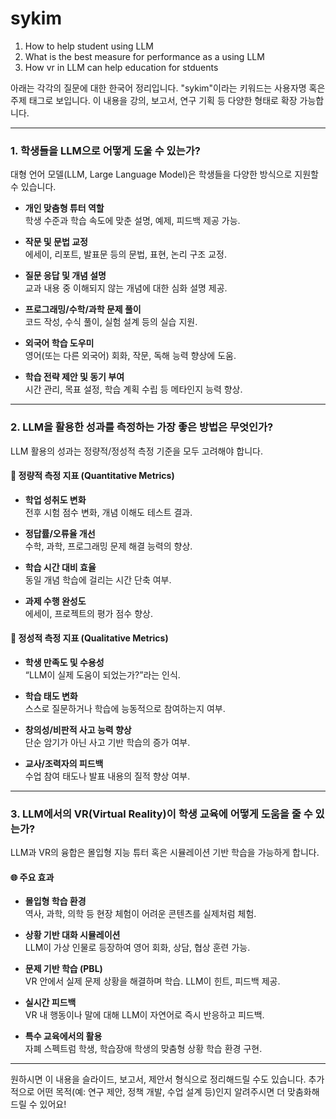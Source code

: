 # sykim
1. How to help student using LLM
2. What is the best measure for performance as a using LLM
3. How vr in LLM can help education for stduents

아래는 각각의 질문에 대한 한국어 정리입니다. "sykim"이라는 키워드는 사용자명 혹은 주제 태그로 보입니다. 이 내용을 강의, 보고서, 연구 기획 등 다양한 형태로 확장 가능합니다.

---

### 1. **학생들을 LLM으로 어떻게 도울 수 있는가?**

대형 언어 모델(LLM, Large Language Model)은 학생들을 다양한 방식으로 지원할 수 있습니다.

- **개인 맞춤형 튜터 역할**  
  학생 수준과 학습 속도에 맞춘 설명, 예제, 피드백 제공 가능.

- **작문 및 문법 교정**  
  에세이, 리포트, 발표문 등의 문법, 표현, 논리 구조 교정.

- **질문 응답 및 개념 설명**  
  교과 내용 중 이해되지 않는 개념에 대한 심화 설명 제공.

- **프로그래밍/수학/과학 문제 풀이**  
  코드 작성, 수식 풀이, 실험 설계 등의 실습 지원.

- **외국어 학습 도우미**  
  영어(또는 다른 외국어) 회화, 작문, 독해 능력 향상에 도움.

- **학습 전략 제안 및 동기 부여**  
  시간 관리, 목표 설정, 학습 계획 수립 등 메타인지 능력 향상.

---

### 2. **LLM을 활용한 성과를 측정하는 가장 좋은 방법은 무엇인가?**

LLM 활용의 성과는 정량적/정성적 측정 기준을 모두 고려해야 합니다.

#### 🔹 정량적 측정 지표 (Quantitative Metrics)

- **학업 성취도 변화**  
  전후 시험 점수 변화, 개념 이해도 테스트 결과.

- **정답률/오류율 개선**  
  수학, 과학, 프로그래밍 문제 해결 능력의 향상.

- **학습 시간 대비 효율**  
  동일 개념 학습에 걸리는 시간 단축 여부.

- **과제 수행 완성도**  
  에세이, 프로젝트의 평가 점수 향상.

#### 🔹 정성적 측정 지표 (Qualitative Metrics)

- **학생 만족도 및 수용성**  
  “LLM이 실제 도움이 되었는가?”라는 인식.

- **학습 태도 변화**  
  스스로 질문하거나 학습에 능동적으로 참여하는지 여부.

- **창의성/비판적 사고 능력 향상**  
  단순 암기가 아닌 사고 기반 학습의 증가 여부.

- **교사/조력자의 피드백**  
  수업 참여 태도나 발표 내용의 질적 향상 여부.

---

### 3. **LLM에서의 VR(Virtual Reality)이 학생 교육에 어떻게 도움을 줄 수 있는가?**

LLM과 VR의 융합은 몰입형 지능 튜터 혹은 시뮬레이션 기반 학습을 가능하게 합니다.

#### 🌐 주요 효과

- **몰입형 학습 환경**  
  역사, 과학, 의학 등 현장 체험이 어려운 콘텐츠를 실제처럼 체험.

- **상황 기반 대화 시뮬레이션**  
  LLM이 가상 인물로 등장하여 영어 회화, 상담, 협상 훈련 가능.

- **문제 기반 학습 (PBL)**  
  VR 안에서 실제 문제 상황을 해결하며 학습. LLM이 힌트, 피드백 제공.

- **실시간 피드백**  
  VR 내 행동이나 말에 대해 LLM이 자연어로 즉시 반응하고 피드백.

- **특수 교육에서의 활용**  
  자폐 스펙트럼 학생, 학습장애 학생의 맞춤형 상황 학습 환경 구현.

---

원하시면 이 내용을 슬라이드, 보고서, 제안서 형식으로 정리해드릴 수도 있습니다. 추가적으로 어떤 목적(예: 연구 제안, 정책 개발, 수업 설계 등)인지 알려주시면 더 맞춤화해 드릴 수 있어요!

